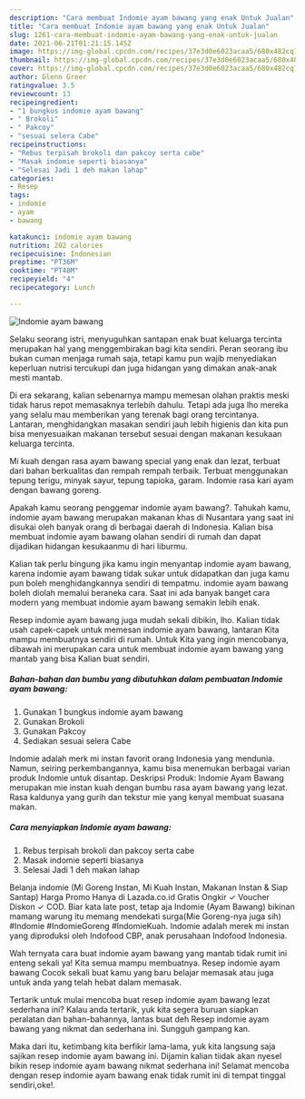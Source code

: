 ```yaml
---
description: "Cara membuat Indomie ayam bawang yang enak Untuk Jualan"
title: "Cara membuat Indomie ayam bawang yang enak Untuk Jualan"
slug: 1261-cara-membuat-indomie-ayam-bawang-yang-enak-untuk-jualan
date: 2021-06-21T01:21:15.145Z
image: https://img-global.cpcdn.com/recipes/37e3d0e6023acaa5/680x482cq70/indomie-ayam-bawang-foto-resep-utama.jpg
thumbnail: https://img-global.cpcdn.com/recipes/37e3d0e6023acaa5/680x482cq70/indomie-ayam-bawang-foto-resep-utama.jpg
cover: https://img-global.cpcdn.com/recipes/37e3d0e6023acaa5/680x482cq70/indomie-ayam-bawang-foto-resep-utama.jpg
author: Glenn Greer
ratingvalue: 3.5
reviewcount: 13
recipeingredient:
- "1 bungkus indomie ayam bawang"
- " Brokoli"
- " Pakcoy"
- "sesuai selera Cabe"
recipeinstructions:
- "Rebus terpisah brokoli dan pakcoy serta cabe"
- "Masak indomie seperti biasanya"
- "Selesai Jadi 1 deh makan lahap"
categories:
- Resep
tags:
- indomie
- ayam
- bawang

katakunci: indomie ayam bawang 
nutrition: 202 calories
recipecuisine: Indonesian
preptime: "PT36M"
cooktime: "PT48M"
recipeyield: "4"
recipecategory: Lunch

---
```



![Indomie ayam bawang](https://img-global.cpcdn.com/recipes/37e3d0e6023acaa5/680x482cq70/indomie-ayam-bawang-foto-resep-utama.jpg)

Selaku seorang istri, menyuguhkan santapan enak buat keluarga tercinta merupakan hal yang menggembirakan bagi kita sendiri. Peran seorang ibu bukan cuman menjaga rumah saja, tetapi kamu pun wajib menyediakan keperluan nutrisi tercukupi dan juga hidangan yang dimakan anak-anak mesti mantab.

Di era  sekarang, kalian sebenarnya mampu memesan olahan praktis meski tidak harus repot memasaknya terlebih dahulu. Tetapi ada juga lho mereka yang selalu mau memberikan yang terenak bagi orang tercintanya. Lantaran, menghidangkan masakan sendiri jauh lebih higienis dan kita pun bisa menyesuaikan makanan tersebut sesuai dengan makanan kesukaan keluarga tercinta. 

Mi kuah dengan rasa ayam bawang special yang enak dan lezat, terbuat dari bahan berkualitas dan rempah rempah terbaik. Terbuat menggunakan tepung terigu, minyak sayur, tepung tapioka, garam. Indomie rasa kari ayam dengan bawang goreng.

Apakah kamu seorang penggemar indomie ayam bawang?. Tahukah kamu, indomie ayam bawang merupakan makanan khas di Nusantara yang saat ini disukai oleh banyak orang di berbagai daerah di Indonesia. Kalian bisa membuat indomie ayam bawang olahan sendiri di rumah dan dapat dijadikan hidangan kesukaanmu di hari liburmu.

Kalian tak perlu bingung jika kamu ingin menyantap indomie ayam bawang, karena indomie ayam bawang tidak sukar untuk didapatkan dan juga kamu pun boleh menghidangkannya sendiri di tempatmu. indomie ayam bawang boleh diolah memalui beraneka cara. Saat ini ada banyak banget cara modern yang membuat indomie ayam bawang semakin lebih enak.

Resep indomie ayam bawang juga mudah sekali dibikin, lho. Kalian tidak usah capek-capek untuk memesan indomie ayam bawang, lantaran Kita mampu membuatnya sendiri di rumah. Untuk Kita yang ingin mencobanya, dibawah ini merupakan cara untuk membuat indomie ayam bawang yang mantab yang bisa Kalian buat sendiri.

<!--inarticleads1-->

##### Bahan-bahan dan bumbu yang dibutuhkan dalam pembuatan Indomie ayam bawang:

1. Gunakan 1 bungkus indomie ayam bawang
1. Gunakan  Brokoli
1. Gunakan  Pakcoy
1. Sediakan sesuai selera Cabe


Indomie adalah merk mi instan favorit orang Indonesia yang mendunia. Namun, seiring perkembangannya, kamu bisa menemukan berbagai varian produk Indomie untuk disantap. Deskripsi Produk: Indomie Ayam Bawang merupakan mie instan kuah dengan bumbu rasa ayam bawang yang lezat. Rasa kaldunya yang gurih dan tekstur mie yang kenyal membuat suasana makan. 

<!--inarticleads2-->

##### Cara menyiapkan Indomie ayam bawang:

1. Rebus terpisah brokoli dan pakcoy serta cabe
1. Masak indomie seperti biasanya
1. Selesai Jadi 1 deh makan lahap


Belanja indomie (Mi Goreng Instan, Mi Kuah Instan, Makanan Instan &amp; Siap Santap) Harga Promo Hanya di Lazada.co.id Gratis Ongkir ✓ Voucher Diskon ✓ COD. Biar kata late post, tetap aja Indomie (Ayam Bawang) bikinan mamang warung itu memang mendekati surga(Mie Goreng-nya juga sih) #Indomie #IndomieGoreng #IndomieKuah. Indomie adalah merek mi instan yang diproduksi oleh Indofood CBP, anak perusahaan Indofood Indonesia. 

Wah ternyata cara buat indomie ayam bawang yang mantab tidak rumit ini enteng sekali ya! Kita semua mampu membuatnya. Resep indomie ayam bawang Cocok sekali buat kamu yang baru belajar memasak atau juga untuk anda yang telah hebat dalam memasak.

Tertarik untuk mulai mencoba buat resep indomie ayam bawang lezat sederhana ini? Kalau anda tertarik, yuk kita segera buruan siapkan peralatan dan bahan-bahannya, lantas buat deh Resep indomie ayam bawang yang nikmat dan sederhana ini. Sungguh gampang kan. 

Maka dari itu, ketimbang kita berfikir lama-lama, yuk kita langsung saja sajikan resep indomie ayam bawang ini. Dijamin kalian tiidak akan nyesel bikin resep indomie ayam bawang nikmat sederhana ini! Selamat mencoba dengan resep indomie ayam bawang enak tidak rumit ini di tempat tinggal sendiri,oke!.

